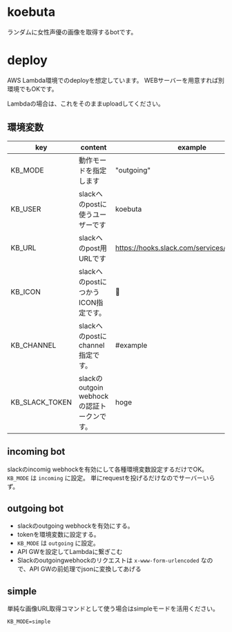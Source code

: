 # koebuta

ランダムに女性声優の画像を取得するbotです。

# deploy

AWS Lambda環境でのdeployを想定しています。
WEBサーバーを用意すれば別環境でもOKです。

Lambdaの場合は、これをそのままuploadしてください。

## 環境変数

| key | content | example |
| --- | --- | --- |
| KB_MODE | 動作モードを指定します | "outgoing" |
| KB_USER | slackへのpostに使うユーザーです | koebuta |
| KB_URL | slackへのpost用URLです | https://hooks.slack.com/services/xxx/yyy/zzzz |
| KB_ICON | slackへのpostにつかうICON指定です。 | :pig_nose: |
| KB_CHANNEL | slackへのpostにchannel指定です。 | #example |
| KB_SLACK_TOKEN | slackのoutgoin webhockの認証トークンです。 | hoge |

## incoming bot

slackのincomig webhockを有効にして各種環境変数設定するだけでOK。
`KB_MODE` は `incoming` に設定。
単にrequestを投げるだけなのでサーバーいらず。

## outgoing bot

- slackのoutgoing webhockを有効にする。
- tokenを環境変数に設定する。
- `KB_MODE` は `outgoing` に設定。
- API GWを設定してLambdaに繋ぎこむ
- Slackのoutgoingwebhockのリクエストは `x-www-form-urlencoded` なので、API GWの前処理でjsonに変換してあげる

## simple

単純な画像URL取得コマンドとして使う場合はsimpleモードを活用ください。

`KB_MODE=simple`
